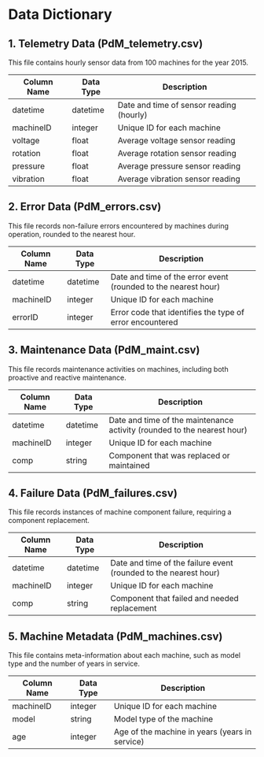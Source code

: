 <h1>Data Dictionary</h1>

<h2>1. Telemetry Data (PdM_telemetry.csv)</h2>
<p>This file contains hourly sensor data from 100 machines for the year 2015.</p>
<table>
  <thead>
    <tr>
      <th>Column Name</th>
      <th>Data Type</th>
      <th>Description</th>
    </tr>
  </thead>
  <tbody>
    <tr>
      <td>datetime</td>
      <td>datetime</td>
      <td>Date and time of sensor reading (hourly)</td>
    </tr>
    <tr>
      <td>machineID</td>
      <td>integer</td>
      <td>Unique ID for each machine</td>
    </tr>
    <tr>
      <td>voltage</td>
      <td>float</td>
      <td>Average voltage sensor reading</td>
    </tr>
    <tr>
      <td>rotation</td>
      <td>float</td>
      <td>Average rotation sensor reading</td>
    </tr>
    <tr>
      <td>pressure</td>
      <td>float</td>
      <td>Average pressure sensor reading</td>
    </tr>
    <tr>
      <td>vibration</td>
      <td>float</td>
      <td>Average vibration sensor reading</td>
    </tr>
  </tbody>
</table>

<h2>2. Error Data (PdM_errors.csv)</h2>
<p>This file records non-failure errors encountered by machines during operation, rounded to the nearest hour.</p>
<table>
  <thead>
    <tr>
      <th>Column Name</th>
      <th>Data Type</th>
      <th>Description</th>
    </tr>
  </thead>
  <tbody>
    <tr>
      <td>datetime</td>
      <td>datetime</td>
      <td>Date and time of the error event (rounded to the nearest hour)</td>
    </tr>
    <tr>
      <td>machineID</td>
      <td>integer</td>
      <td>Unique ID for each machine</td>
    </tr>
    <tr>
      <td>errorID</td>
      <td>integer</td>
      <td>Error code that identifies the type of error encountered</td>
    </tr>
  </tbody>
</table>

<h2>3. Maintenance Data (PdM_maint.csv)</h2>
<p>This file records maintenance activities on machines, including both proactive and reactive maintenance.</p>
<table>
  <thead>
    <tr>
      <th>Column Name</th>
      <th>Data Type</th>
      <th>Description</th>
    </tr>
  </thead>
  <tbody>
    <tr>
      <td>datetime</td>
      <td>datetime</td>
      <td>Date and time of the maintenance activity (rounded to the nearest hour)</td>
    </tr>
    <tr>
      <td>machineID</td>
      <td>integer</td>
      <td>Unique ID for each machine</td>
    </tr>
    <tr>
      <td>comp</td>
      <td>string</td>
      <td>Component that was replaced or maintained</td>
    </tr>
  </tbody>
</table>

<h2>4. Failure Data (PdM_failures.csv)</h2>
<p>This file records instances of machine component failure, requiring a component replacement.</p>
<table>
  <thead>
    <tr>
      <th>Column Name</th>
      <th>Data Type</th>
      <th>Description</th>
    </tr>
  </thead>
  <tbody>
    <tr>
      <td>datetime</td>
      <td>datetime</td>
      <td>Date and time of the failure event (rounded to the nearest hour)</td>
    </tr>
    <tr>
      <td>machineID</td>
      <td>integer</td>
      <td>Unique ID for each machine</td>
    </tr>
    <tr>
      <td>comp</td>
      <td>string</td>
      <td>Component that failed and needed replacement</td>
    </tr>
  </tbody>
</table>

<h2>5. Machine Metadata (PdM_machines.csv)</h2>
<p>This file contains meta-information about each machine, such as model type and the number of years in service.</p>
<table>
  <thead>
    <tr>
      <th>Column Name</th>
      <th>Data Type</th>
      <th>Description</th>
    </tr>
  </thead>
  <tbody>
    <tr>
      <td>machineID</td>
      <td>integer</td>
      <td>Unique ID for each machine</td>
    </tr>
    <tr>
      <td>model</td>
      <td>string</td>
      <td>Model type of the machine</td>
    </tr>
    <tr>
      <td>age</td>
      <td>integer</td>
      <td>Age of the machine in years (years in service)</td>
    </tr>
  </tbody>
</table>
